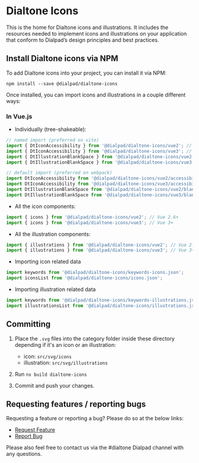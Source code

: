 # Dialtone Icons

This is the home for Dialtone icons and illustrations. It includes the resources needed to implement icons and illustrations on your application that conform to Dialpad’s design principles and best practices.

## Install Dialtone icons via NPM

To add Dialtone icons into your project, you can install it via NPM:

```shell
npm install --save @dialpad/dialtone-icons
```

Once installed, you can import icons and illustrations in a couple different ways:

### In Vue.js

- Individually (tree-shakeable):

```js
// named import (preferred on vite)
import { DtIconAccessibility } from '@dialpad/dialtone-icons/vue2'; // Vue 2.6+
import { DtIconAccessibility } from '@dialpad/dialtone-icons/vue3'; // Vue 3+
import { DtIllustrationBlankSpace } from '@dialpad/dialtone-icons/vue2'; // Vue 2.6+
import { DtIllustrationBlankSpace } from '@dialpad/dialtone-icons/vue3'; // Vue 3+

// default import (preferred on webpack)
import DtIconAccessibility from '@dialpad/dialtone-icons/vue2/accessibility'; // Vue 2.6+
import DtIconAccessibility from '@dialpad/dialtone-icons/vue3/accessibility'; // Vue 3+
import DtIllustrationBlankSpace from '@dialpad/dialtone-icons/vue2/blank-space'; // Vue 2.6+
import DtIllustrationBlankSpace from '@dialpad/dialtone-icons/vue3/blank-space'; // Vue 3+
```

- All the icon components:

```js
import { icons } from '@dialpad/dialtone-icons/vue2'; // Vue 2.6+
import { icons } from '@dialpad/dialtone-icons/vue3'; // Vue 3+
```

- All the illustration components:

```js
import { illustrations } from '@dialpad/dialtone-icons/vue2'; // Vue 2.6+
import { illustrations } from '@dialpad/dialtone-icons/vue3'; // Vue 3+
```

- Importing icon related data

```js
import keywords from '@dialpad/dialtone-icons/keywords-icons.json';
import iconsList from '@dialpad/dialtone-icons/icons.json';
```

- Importing illustration related data

```js
import keywords from '@dialpad/dialtone-icons/keywords-illustrations.json';
import illustrationsList from '@dialpad/dialtone-icons/illustrations.json';
```

## Committing

1. Place the `.svg` files into the category folder inside these directory depending if it's an icon or an illustration:

    - icon: `src/svg/icons`
    - illustration: `src/svg/illustrations`

2. Run `nx build dialtone-icons`
3. Commit and push your changes.

## Requesting features / reporting bugs

Requesting a feature or reporting a bug? Please do so at the below links:

- [Request Feature](https://dialpad.atlassian.net/secure/CreateIssue.jspa?issuetype=10975&pid=12508)
- [Report Bug](https://dialpad.atlassian.net/secure/CreateIssue.jspa?issuetype=1&pid=12508)

Please also feel free to contact us via the #dialtone Dialpad channel with any questions.
